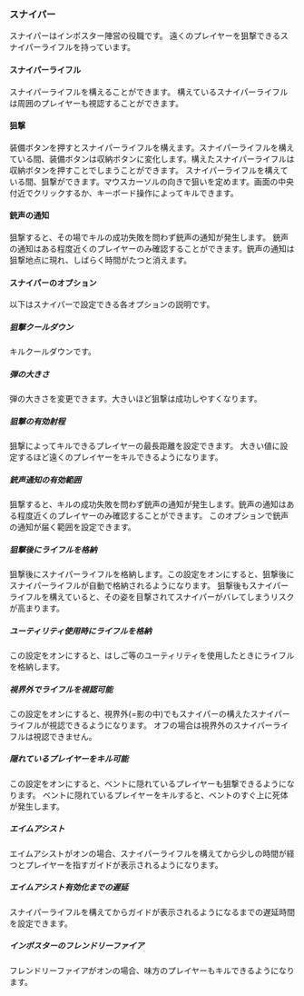 ### スナイパー
スナイパーはインポスター陣営の役職です。
遠くのプレイヤーを狙撃できるスナイパーライフルを持っています。

#### スナイパーライフル
スナイパーライフルを構えることができます。
構えているスナイパーライフルは周囲のプレイヤーも視認することができます。

#### 狙撃
装備ボタンを押すとスナイパーライフルを構えます。スナイパーライフルを構えている間、装備ボタンは収納ボタンに変化します。構えたスナイパーライフルは収納ボタンを押すことでしまうことができます。
スナイパーライフルを構えている間、狙撃ができます。マウスカーソルの向きで狙いを定めます。画面の中央付近でクリックするか、キーボード操作によってキルできます。

#### 銃声の通知
狙撃すると、その場でキルの成功失敗を問わず銃声の通知が発生します。
銃声の通知はある程度近くのプレイヤーのみ確認することができます。銃声の通知は狙撃地点に現れ、しばらく時間がたつと消えます。

#### スナイパーのオプション
以下はスナイパーで設定できる各オプションの説明です。

##### 狙撃クールダウン
キルクールダウンです。

##### 弾の大きさ
弾の大きさを変更できます。大きいほど狙撃は成功しやすくなります。

##### 狙撃の有効射程
狙撃によってキルできるプレイヤーの最長距離を設定できます。
大きい値に設定するほど遠くのプレイヤーをキルできるようになります。

##### 銃声通知の有効範囲
狙撃すると、キルの成功失敗を問わず銃声の通知が発生します。銃声の通知はある程度近くのプレイヤーのみ確認することができます。
このオプションで銃声の通知が届く範囲を設定できます。

##### 狙撃後にライフルを格納
狙撃後にスナイパーライフルを格納します。この設定をオンにすると、狙撃後にスナイパーライフルが自動で格納されるようになります。
狙撃後もスナイパーライフルを構えていると、その姿を目撃されてスナイパーがバレてしまうリスクが高まります。

##### ユーティリティ使用時にライフルを格納
この設定をオンにすると、はしご等のユーティリティを使用したときにライフルを格納します。

##### 視界外でライフルを視認可能
この設定をオンにすると、視界外(=影の中)でもスナイパーの構えたスナイパーライフルが視認できるようになります。
オフの場合は視界外のスナイパーライフルは視認できません。

##### 隠れているプレイヤーをキル可能
この設定をオンにすると、ベントに隠れているプレイヤーも狙撃できるようになります。
ベントに隠れているプレイヤーをキルすると、ベントのすぐ上に死体が発生します。

##### エイムアシスト
エイムアシストがオンの場合、スナイパーライフルを構えてから少しの時間が経つとプレイヤーを指すガイドが表示されるようになります。

##### エイムアシスト有効化までの遅延
スナイパーライフルを構えてからガイドが表示されるようになるまでの遅延時間を設定できます。

##### インポスターのフレンドリーファイア
フレンドリーファイアがオンの場合、味方のプレイヤーもキルできるようになります。
